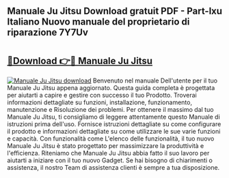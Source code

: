 ## Manuale Ju Jitsu Download gratuit PDF - Part-lxu Italiano Nuovo manuale del proprietario di riparazione 7Y7Uv

# <h2><a href="http://dfgvwm1.blite.top/?on=Manuale+Ju+Jitsu">🔗Download 👉🔴 Manuale Ju Jitsu</a></h2>

[![Manuale Ju Jitsu download](https://i.imgur.com/lujVjoI.png)](http://dfgvwm1.blite.top/?on=Manuale+Ju+Jitsu)
Benvenuto nel manuale Dell'utente per il tuo Manuale Ju Jitsu appena aggiornato. Questa guida completa è progettata per aiutarti a capire e gestire con successo il tuo Prodotto. Troverai informazioni dettagliate su funzioni, installazione, funzionamento, manutenzione e Risoluzione dei problemi. Per ottenere il massimo dal tuo Manuale Ju Jitsu, ti consigliamo di leggere attentamente questo Manuale di istruzioni prima dell'uso. Fornisce istruzioni dettagliate su come configurare il prodotto e informazioni dettagliate su come utilizzare le sue varie funzioni e capacità. Con funzionalità come L'elenco delle funzionalità, il tuo nuovo Manuale Ju Jitsu è stato progettato per massimizzare la produttività e l'efficienza. Riteniamo che Manuale Ju Jitsu abbia fatto il suo lavoro per aiutarti a iniziare con il tuo nuovo Gadget. Se hai bisogno di chiarimenti o assistenza, il nostro Team di assistenza clienti è sempre a tua disposizione.
